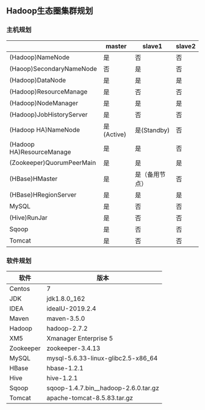 ## Hadoop生态圈集群规划

### 主机规划

|                           | master     | slave1         | slave2 |
| ------------------------- | ---------- | -------------- | ------ |
| (Hadoop)NameNode          | 是         | 否             | 否     |
| (Haoop)SecondaryNameNode  | 否         | 是             | 否     |
| (Hadoop)DataNode          | 是         | 是             | 是     |
| (Hadoop)ResourceManage    | 是         | 否             | 否     |
| (Hadoop)NodeManager       | 是         | 是             | 是     |
| (Hadoop)JobHistoryServer  | 是         | 否             | 否     |
| (Hadoop HA)NameNode       | 是(Active) | 是(Standby)    | 否     |
| (Hadoop HA)ResourceManage | 是         | 是             | 否     |
| (Zookeeper)QuorumPeerMain | 是         | 是             | 是     |
| (HBase)HMaster            | 是         | 是（备用节点） | 否     |
| (HBase)HRegionServer      | 是         | 是             | 是     |
| MySQL                     | 是         | 否             | 否     |
| (Hive)RunJar              | 是         | 否             | 否     |
| Sqoop                     | 是         | 否             | 否     |
| Tomcat                    | 是         | 否             | 否     |

### 软件规划

| 软件      | 版本                                 |
| --------- | ------------------------------------ |
| Centos    | 7                                    |
| JDK       | jdk1.8.0_162                         |
| IDEA      | ideaIU-2019.2.4                      |
| Maven     | maven-3.5.0                          |
| Hadoop    | hadoop-2.7.2                         |
| XM5       | Xmanager Enterprise 5                |
| Zookeeper | zookeeper-3.4.13                     |
| MySQL     | mysql-5.6.33-linux-glibc2.5-x86_64   |
| HBase     | hbase-1.2.1                          |
| Hive      | hive-1.2.1                           |
| Sqoop     | sqoop-1.4.7.bin__hadoop-2.6.0.tar.gz |
| Tomcat    | apache-tomcat-8.5.83.tar.gz          |





